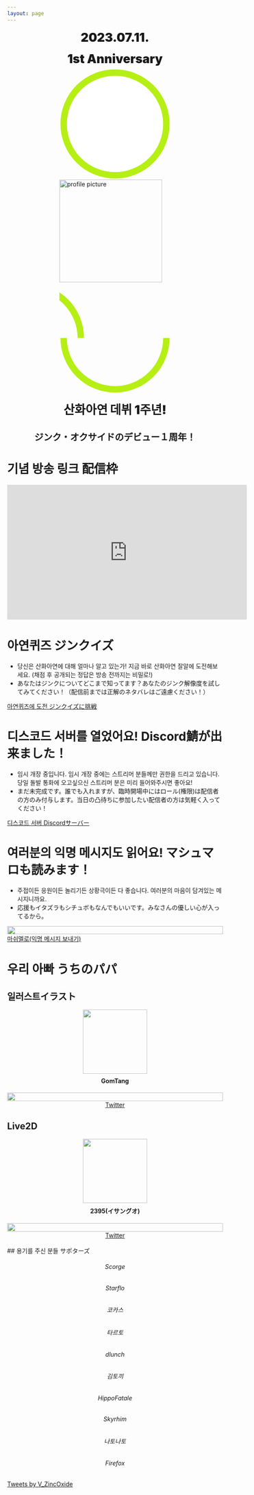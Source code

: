 ```yaml
---
layout: page
---
```


<div style="text-align: center;">
       <h1 style="margin-top: 1rem; margin-bottom: 0; font-weight: 900;">2023.07.11.</h1>
       <h1 style="margin-top: 1rem; margin-bottom: 0; font-weight: 900;">1st Anniversary</h1>
</div>

<div class="profile-picture-parent" style="margin: 5px calc(50% - 130px);">
       <svg class="profile-picture-background" height="260px" width="260px">
              <circle cx="130" cy="130" r="120" stroke="#B6EF13" fill="#fff" stroke-width="15px"></circle>
       </svg>
       <img
       class="profile-picture-character"
       style="
              width: 240px;
              height: 240px;"
       src="../resources/profile_wink.png"
       alt="profile picture">
       <svg class="profile-picture-border" height="130px" width="60px" style="top:0px; left:200px;">
              <circle cx="-70" cy="130" r="120" stroke="#B6EF13" fill="none" stroke-width="15px"></circle>
       </svg>
       <svg class="profile-picture-border" height="130px" width="260px" style="top:130px; left:0px">
              <circle cx="130" cy="0" r="120" stroke="#B6EF13" fill="none" stroke-width="15px"></circle>
       </svg>
</div>
<div style="text-align: center;">
       <h1 style="margin-top: 1rem; margin-bottom: 0; font-weight: 900;">산화아연 데뷔 1주년!</h1>
       <h2 style="font-weight: 700; margin-bottom: 0;">ジンク・オクサイドのデビュー１周年！</h2>
</div>

# 기념 방송 링크 配信枠

<iframe width="560" height="315" src="https://www.youtube-nocookie.com/embed/e-fVcGJ4TeQ" title="YouTube video player" frameborder="0" allow="accelerometer; autoplay; clipboard-write; encrypted-media; gyroscope; picture-in-picture; web-share" allowfullscreen></iframe>

# 아연퀴즈 ジンクイズ
* 당신은 산화아연에 대해 얼마나 알고 있는가! 지금 바로 산화아연 잘알에 도전해보세요. (채점 후 공개되는 정답은 방송 전까지는 비밀로!)
* あなたはジンクについてどこまで知ってます？あなたのジンク解像度を試してみてください！（配信前までは正解のネタバレはご遠慮ください！）
<a class="btn btn-link btn-lg btn-block btn-youtube-red" href="https://forms.gle/PyYLLTCxEH6z1LAq9" type="button">
       아연퀴즈에 도전 ジンクイズに挑戦</a>

# 디스코드 서버를 열었어요! Discord鯖が出来ました！
* 임시 개장 중입니다. 임시 개장 중에는 스트리머 분들께만 권한을 드리고 있습니다. 당일 돌발 통화에 오고싶으신 스트리머 분은 미리 들어와주시면 좋아요!
* まだ未完成です。誰でも入れますが、臨時開場中にはロール(権限)は配信者の方のみ付与します。当日の凸待ちに参加したい配信者の方は気軽く入ってください！

<a class="btn btn-link btn-lg btn-block btn-twitch-purple" href="https://discord.gg/zNVnVeDhUQ" type="button">
       디스코드 서버 Discordサーバー</a>


# 여러분의 익명 메시지도 읽어요! マシュマロも読みます！
* 주접이든 응원이든 놀리기든 상황극이든 다 좋습니다. 여러분의 마음이 담겨있는 메시지니까요.
* 応援もイタズラもシチュボもなんでもいいです。みなさんの優しい心が入ってるから。

<a class="btn btn-link btn-lg btn-block btn-marshmallow-pink" href="https://marshmallow-qa.com/v_zincoxide" type="button">
       <img src="../resources/marshmallow-logo.png" style="height:100%; max-height:1.4em; margin-right:0.5em;">마쉬멜로(익명 메시지 보내기)</a>


# 우리 아빠 うちのパパ
<div class="row">
       <div class="col-sm">
              <h2 id="illustrator">일러스트イラスト</h2>
              <div style="text-align: center;">
                     <img src="../resources/GomTang.png" style="height:150px; width:150px">
                     <h4 style="margin-top: 0.5rem;">GomTang</h4>
                     <a class="btn btn-link btn-twitter-blue" href="https://twitter.com/GomTang_P" type="button" style="width:120px;">
                     <img src="../resources/twitter_logo_white.svg" style="height:100%; max-height:1.4em; margin-right:0.5em;">Twitter</a>
              </div>
       </div>
       <div class="col-sm">
              <h2 id="rigger">Live2D</h2>
              <div style="text-align: center;">
                     <img src="../resources/2395.png" style="height:150px; width:150px">
                     <h4 style="margin-top: 0.5rem;">2395(イサングオ)</h4>
                     <a class="btn btn-link btn-twitter-blue" href="https://twitter.com/adpn2395" type="button" style="width:120px;">
                     <img src="../resources/twitter_logo_white.svg" style="height:100%; max-height:1.4em; margin-right:0.5em;">Twitter</a>
              </div>
       </div>
</div>

<br>
## 용기를 주신 분들 サポターズ
<div class="row">
       <div class="col-sm">
              <div style="text-align: center;">
              <h6>Scorge</h6>
              <h6>Starflo</h6>
              <h6>코카스</h6>
              <h6>타르토</h6>
              <h6>dlunch</h6>
              </div>
       </div>
       <div class="col-sm">
              <div style="text-align: center;">
              <h6>김토끼</h6>
              <h6>HippoFatale</h6>
              <h6>Skyrhim</h6>
              <h6>나토나토</h6>
              <h6>Firefox</h6>
              </div>
       </div>
</div>

<a class="twitter-timeline" data-height="500" data-dnt="true" href="https://twitter.com/V_ZincOxide?ref_src=twsrc%5Etfw">Tweets by V_ZincOxide</a> <script async src="https://platform.twitter.com/widgets.js" charset="utf-8"></script>
